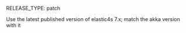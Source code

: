 RELEASE_TYPE: patch

Use the latest published version of elastic4s 7.x; match the akka version with it
